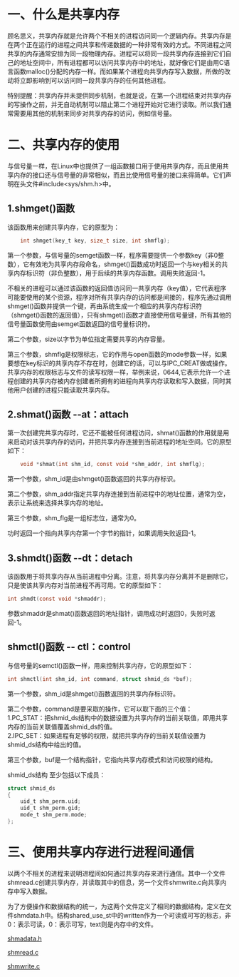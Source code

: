 # 一、什么是共享内存

顾名思义，共享内存就是允许两个不相关的进程访问同一个逻辑内存。共享内存是在两个正在运行的进程之间共享和传递数据的一种非常有效的方式。不同进程之间共享的内存通常安排为同一段物理内存。进程可以将同一段共享内存连接到它们自己的地址空间中，所有进程都可以访问共享内存中的地址，就好像它们是由用C语言函数malloc()分配的内存一样。而如果某个进程向共享内存写入数据，所做的改动将立即影响到可以访问同一段共享内存的任何其他进程。<br>

特别提醒：共享内存并未提供同步机制，也就是说，在第一个进程结束对共享内存的写操作之前，并无自动机制可以阻止第二个进程开始对它进行读取。所以我们通常需要用其他的机制来同步对共享内存的访问，例如信号量。<br>

# 二、共享内存的使用
与信号量一样，在Linux中也提供了一组函数接口用于使用共享内存，而且使用共享内存的接口还与信号量的非常相似，而且比使用信号量的接口来得简单。它们声明在头文件#include<sys/shm.h>中。<br>

## 1.shmget()函数
该函数用来创建共享内存，它的原型为：<br>
```c
    int shmget(key_t key, size_t size, int shmflg);
```
第一个参数，与信号量的semget函数一样，程序需要提供一个参数key（非0整数），它有效地为共享内存段命名，shmget()函数成功时返回一个与key相关的共享内存标识符（非负整数），用于后续的共享内存函数。调用失败返回-1。<br>

不相关的进程可以通过该函数的返回值访问同一共享内存（key值），它代表程序可能要使用的某个资源，程序对所有共享内存的访问都是间接的，程序先通过调用shmget()函数并提供一个键，再由系统生成一个相应的共享内存标识符（shmget()函数的返回值），只有shmget()函数才直接使用信号量键，所有其他的信号量函数使用由semget函数返回的信号量标识符。

第二个参数，size以字节为单位指定需要共享的内存容量。<br>

第三个参数，shmflg是权限标志，它的作用与open函数的mode参数一样，如果要想在key标识的共享内存不存在时，创建它的话，可以与IPC_CREAT做或操作。共享内存的权限标志与文件的读写权限一样，举例来说，0644,它表示允许一个进程创建的共享内存被内存创建者所拥有的进程向共享内存读取和写入数据，同时其他用户创建的进程只能读取共享内存。<br>

## 2.shmat()函数  --at：attach
第一次创建完共享内存时，它还不能被任何进程访问，shmat()函数的作用就是用来启动对该共享内存的访问，并把共享内存连接到当前进程的地址空间。它的原型如下：<br>
```c
    void *shmat(int shm_id, const void *shm_addr, int shmflg);
```
第一个参数，shm_id是由shmget()函数返回的共享内存标识。<br>

第二个参数，shm_addr指定共享内存连接到当前进程中的地址位置，通常为空，表示让系统来选择共享内存的地址。<br>

第三个参数，shm_flg是一组标志位，通常为0。<br>

功时返回一个指向共享内存第一个字节的指针，如果调用失败返回-1。<br>

## 3.shmdt()函数  --dt：detach
该函数用于将共享内存从当前进程中分离。注意，将共享内存分离并不是删除它，只是使该共享内存对当前进程不再可用。它的原型如下：<br>
```c
int shmdt(const void *shmaddr);
```
参数shmaddr是shmat()函数返回的地址指针，调用成功时返回0，失败时返回-1。<br>

## shmctl()函数  -- ctl：control
与信号量的semctl()函数一样，用来控制共享内存，它的原型如下：<br>
```c
int shmctl(int shm_id, int command, struct shmid_ds *buf);
```
第一个参数，shm_id是shmget()函数返回的共享内存标识符。<br>

第二个参数，command是要采取的操作，它可以取下面的三个值：<br>
1.PC_STAT：把shmid_ds结构中的数据设置为共享内存的当前关联值，即用共享内存的当前关联值覆盖shmid_ds的值。<br>
2.IPC_SET：如果进程有足够的权限，就把共享内存的当前关联值设置为shmid_ds结构中给出的值。<br>

第三个参数，buf是一个结构指针，它指向共享内存模式和访问权限的结构。<br>

shmid_ds结构 至少包括以下成员：<br>
```c
struct shmid_ds
{
    uid_t shm_perm.uid;
    uid_t shm_perm.gid;
    mode_t shm_perm.mode;
};
```

# 三、使用共享内存进行进程间通信
以两个不相关的进程来说明进程间如何通过共享内存来进行通信。其中一个文件shmread.c创建共享内存，并读取其中的信息，另一个文件shmwrite.c向共享内存中写入数据。<br>

为了方便操作和数据结构的统一，为这两个文件定义了相同的数据结构，定义在文件shmdata.h中。结构shared_use_st中的written作为一个可读或可写的标志，非0：表示可读，0：表示可写，text则是内存中的文件。

[shmadata.h](https://github.com/yiyading/Embedded-software/blob/master/%E5%85%B1%E4%BA%AB%E5%86%85%E5%AD%98%E9%80%9A%E4%BF%A1/shmdata.h)

[shmread.c](https://github.com/yiyading/Embedded-software/blob/master/%E5%85%B1%E4%BA%AB%E5%86%85%E5%AD%98%E9%80%9A%E4%BF%A1/shmread.c)

[shmwrite.c](https://github.com/yiyading/Embedded-software/blob/master/%E5%85%B1%E4%BA%AB%E5%86%85%E5%AD%98%E9%80%9A%E4%BF%A1/shmwrite.c)
